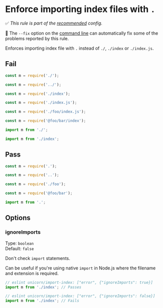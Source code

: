 # Enforce importing index files with `.`

✅ *This rule is part of the [recommended](https://github.com/sindresorhus/eslint-plugin-unicorn#recommended-config) config.*

🔧 The `--fix` option on the [command line](https://eslint.org/docs/user-guide/command-line-interface#fixing-problems) can automatically fix some of the problems reported by this rule.

Enforces importing index file with `.` instead of `./`, `./index` or `./index.js`.


## Fail

```js
const m = require('./');
```

```js
const m = require('../');
```

```js
const m = require('./index');
```

```js
const m = require('./index.js');
```

```js
const m = require('./foo/index.js');
```

```js
const m = require('@foo/bar/index');
```

```js
import m from './';
```

```js
import m from './index';
```


## Pass

```js
const m = require('.');
```

```js
const m = require('..');
```

```js
const m = require('./foo');
```

```js
const m = require('@foo/bar');
```

```js
import m from '.';
```


## Options

### ignoreImports

Type: `boolean`\
Default: `false`

Don't check `import` statements.

Can be useful if you're using native `import` in Node.js where the filename and extension is required.

```js
// eslint unicorn/import-index: ["error", {"ignoreImports": true}]
import m from './index'; // Passes
```

```js
// eslint unicorn/import-index: ["error", {"ignoreImports": false}]
import m from './index'; // Fails
```
